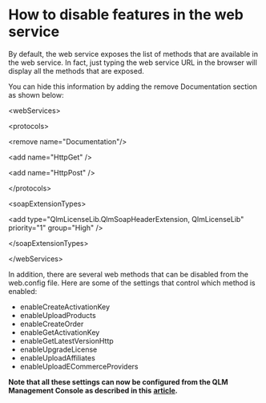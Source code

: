 # How to disable features in the web service

By default, the web service exposes the list of methods that are available in the web service. In fact, just typing the web service URL in the browser will display all the methods that are exposed.

You can hide this information by adding the remove Documentation section as shown below:

&#x20;\<webServices>

&#x20;     \<protocols>

&#x20;       \<remove name="Documentation"/>

&#x20;       \<add name="HttpGet" />

&#x20;       \<add name="HttpPost" />

&#x20;     \</protocols>

&#x20;     \<soapExtensionTypes>

&#x20;       \<add type="QlmLicenseLib.QlmSoapHeaderExtension, QlmLicenseLib" priority="1" group="High" />

&#x20;     \</soapExtensionTypes>

&#x20;   \</webServices>

In addition, there are several web methods that can be disabled from the web.config file. Here are some of the settings that control which method is enabled:

* enableCreateActivationKey
* enableUploadProducts
* enableCreateOrder
* enableGetActivationKey
* enableGetLatestVersionHttp
* enableUpgradeLicense
* enableUploadAffiliates
* enableUploadECommerceProviders

**Note that all these settings can now be configured from the QLM Management Console as described in this** [**article**](https://support.soraco.co/hc/en-us/articles/207920563-Server-Properties)**.**
